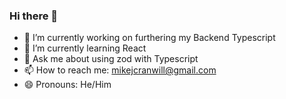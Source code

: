 ### Hi there 👋

- 🔭 I’m currently working on furthering my Backend Typescript
- 🌱 I’m currently learning React
- 💬 Ask me about using zod with Typescript
- 📫 How to reach me: mikejcranwill@gmail.com
- 😄 Pronouns: He/Him
